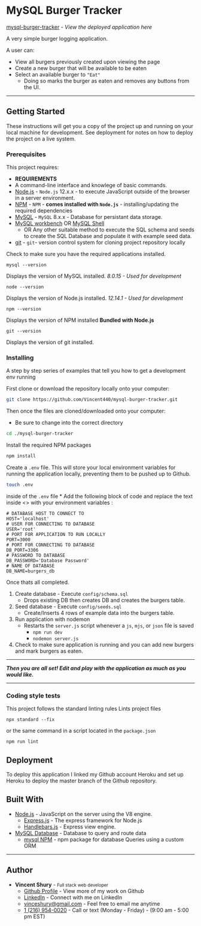 # MySQL Burger Tracker

[mysql-burger-tracker](https://mysql-burger-tracker.herokuapp.com/) -  _*View the deployed application here*_


A very simple burger logging application. 


A user can: 
* View all burgers previously created upon viewing the page
* Create a new burger that will be available to be eaten
* Select an available burger to `"Eat"`
   * Doing so marks the burger as eaten and removes any buttons from the UI. 

---

## Getting Started

These instructions will get you a copy of the project up and running on your local machine for development.
See deployment for notes on how to deploy the project on a live system.

### Prerequisites
This project requires:
* **REQUIREMENTS** 
* A command-line interface and knowlege of basic commands.
* [Node.js](https://nodejs.org/en/download/) - `Node.js` 12.x.x - to execute JavaScript outside of the browser in a server environment.
* [NPM](https://www.npmjs.com/) - `NPM` - __comes installed with `Node.js`__ - installing/updating the required dependencies
* [MySQL](https://dev.mysql.com/downloads/mysql/) - `MySQL` 8.x.x - Database for persistant data storage.
* [MySQL workbench](https://www.mysql.com/products/workbench/) OR [MySQL Shell](https://dev.mysql.com/downloads/shell/) 
    * OR Any other suitable method to execute the SQL schema and seeds to create the SQL Database and populate it with example seed data.
* [git](https://git-scm.com/) - `git`- version control system for cloning project repository locally

Check to make sure you have the required applications installed.
```
mysql --version
```
Displays the version of MySQL installed. *8.0.15 - Used for development*

```
node --version
```
Displays the version of Node.js installed. *12.14.1 - Used for development*
```
npm --version
```
Displays the version of NPM installed __Bundled with Node.js__

```
git --version
```
Displays the version of git installed. 



### Installing

A step by step series of examples that tell you how to get a development env running

First clone or download the repository locally onto your computer:

```bash
git clone https://github.com/Vincent440/mysql-burger-tracker.git
```

Then once the files are cloned/downloaded onto your computer:
* Be sure to change into the correct directory

```bash
cd ./mysql-burger-tracker
```

Install the required NPM packages
```bash
npm install
```

Create a `.env` file. This will store your local environment variables for running the application locally, preventing them to be pushed up to Github.
```bash
touch .env
```

inside of the `.env` file
    * Add the following block of code and replace the text inside <> with your environment variables :
```shell
# DATABASE HOST TO CONNECT TO
HOST='localhost'
# USER FOR CONNECTING TO DATABASE
USER='root'
# PORT FOR APPLICATION TO RUN LOCALLY
PORT=3000
# PORT FOR CONNECTING TO DATABASE
DB_PORT=3306
# PASSWORD TO DATABASE
DB_PASSWORD='Database Password'
# NAME OF DATABASE
DB_NAME=burgers_db
```

Once thats all completed. 
1. Create database - Execute `config/schema.sql` 
    * Drops existing DB then creates DB and creates the burgers table. 
1. Seed database - Execute `config/seeds.sql`
    * Create/Inserts 4 rows of example data into the burgers table.
1. Run application with nodemon
    * Restarts the `server.js` script whenever a `js`, `mjs`, or `json` file is saved
        * ```npm run dev```
        * ```nodemon server.js```
1. Check to make sure application is running and you can add new burgers and mark burgers as eaten.
---
__*Then you are all set! Edit and play with the application as much as you would like.*__

---

### Coding style tests

This project follows the standard linting rules
Lints project files
```
npx standard --fix
```
or the same command in a script located in the `package.json`
```
npm run lint
```

## Deployment

To deploy this application I linked my Github account Heroku and set up Heroku to deploy the master branch of the Github repository.

## Built With
 
* [Node.js](https://nodejs.org/en/download/) - JavaScript on the server using the V8 engine. 
    * [Express.js](https://expressjs.com/) - The express framework for Node.js 
    * [Handlebars.js](https://www.npmjs.com/package/express-handlebars) - Express view engine.
* [MySQL Database](https://dev.mysql.com/downloads/mysql/) - Database to query and route data 
    * [mysql NPM](https://www.npmjs.com/package/mysql) - npm package for database Queries using a custom ORM

--- 

## Author

* **Vincent Shury** - <small>Full stack web developer</small>
    * [Github Profile](https://github.com/Vincent440) - View more of my work on Github
    * [LinkedIn](https://www.linkedin.com/in/vincent-shury/) - Connect with me on LinkedIn
    * [vinceshury@gmail.com](mailto:vinceshury@gmail.com) - Feel free to email me anytime
    * [1 (216) 954-0020](tel:+1-216-954-0020) - Call or text (Monday - Friday) - (9:00 am - 5:00 pm EST)
